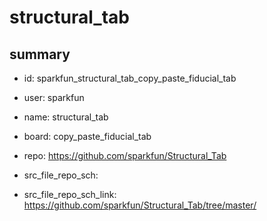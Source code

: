 # structural_tab
 
## summary 
* id: sparkfun_structural_tab_copy_paste_fiducial_tab
* user: sparkfun
* name: structural_tab
* board: copy_paste_fiducial_tab
* repo: https://github.com/sparkfun/Structural_Tab



* src_file_repo_sch: 
* src_file_repo_sch_link: https://github.com/sparkfun/Structural_Tab/tree/master/






